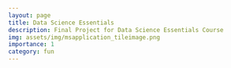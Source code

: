 ```yaml
---
layout: page
title: Data Science Essentials
description: Final Project for Data Science Essentials Course
img: assets/img/msapplication_tileimage.png
importance: 1
category: fun
---
```



